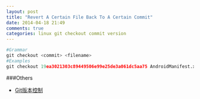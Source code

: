 ```yaml
---
layout: post
title: "Revert A Certain File Back To A Certain Commit"
date: 2014-04-18 21:49
comments: true
categories: linux git checkout commit version 
---
```

```python
#Grammar
git checkout <commit> <filename>
#Examples
git checkout 19ea3021303c89449506e99e25de3a061dc5aa75 AndroidManifest.xml
```

###Others
  * <a href="http://www.amazon.cn/gp/product/B00DSZVXH8/ref=as_li_tf_tl?ie=UTF8&camp=536&creative=3200&creativeASIN=B00DSZVXH8&linkCode=as2&tag=droidyue-23">Git版本控制</a><img src="http://ir-cn.amazon-adsystem.com/e/ir?t=droidyue-23&l=as2&o=28&a=B00DSZVXH8" width="1" height="1" border="0" alt="" style="border:none !important; margin:0px !important;" />

